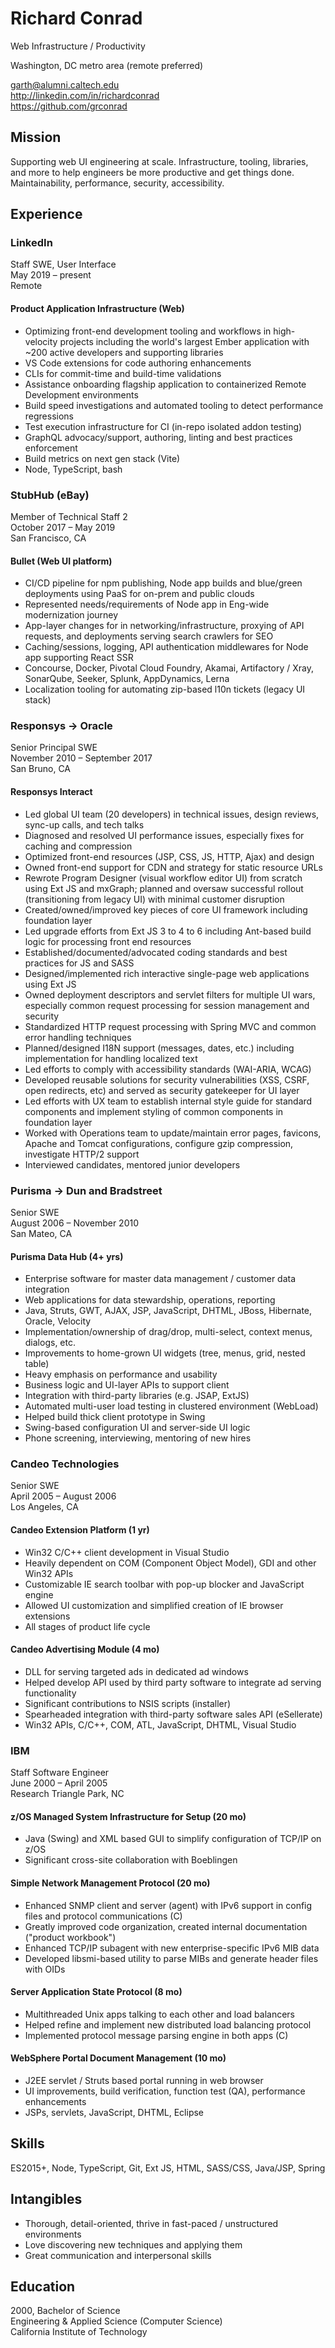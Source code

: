 # Richard Conrad

Web Infrastructure / Productivity

Washington, DC metro area (remote preferred)

<garth@alumni.caltech.edu>  
<http://linkedin.com/in/richardconrad>  
<https://github.com/grconrad>

## Mission

Supporting web UI engineering at scale. Infrastructure, tooling, libraries, and more to help engineers be more productive and get things done. Maintainability, performance, security, accessibility.

## Experience

### LinkedIn

Staff SWE, User Interface  
May 2019 – present  
Remote

#### Product Application Infrastructure (Web)

- Optimizing front-end development tooling and workflows in high-velocity projects including the world's largest Ember application with ~200 active developers and supporting libraries
- VS Code extensions for code authoring enhancements
- CLIs for commit-time and build-time validations
- Assistance onboarding flagship application to containerized Remote Development environments
- Build speed investigations and automated tooling to detect performance regressions
- Test execution infrastructure for CI (in-repo isolated addon testing)
- GraphQL advocacy/support, authoring, linting and best practices enforcement
- Build metrics on next gen stack (Vite)
- Node, TypeScript, bash

### StubHub (eBay)

Member of Technical Staff 2  
October 2017 – May 2019  
San Francisco, CA

#### Bullet (Web UI platform)

- CI/CD pipeline for npm publishing, Node app builds and blue/green deployments using PaaS for on-prem and public clouds
- Represented needs/requirements of Node app in Eng-wide modernization journey
- App-layer changes for in networking/infrastructure, proxying of API requests, and deployments serving search crawlers for SEO
- Caching/sessions, logging, API authentication middlewares for Node app supporting React SSR
- Concourse, Docker, Pivotal Cloud Foundry, Akamai, Artifactory / Xray, SonarQube, Seeker, Splunk, AppDynamics, Lerna
- Localization tooling for automating zip-based l10n tickets (legacy UI stack)

### Responsys → Oracle

Senior Principal SWE  
November 2010 – September 2017  
San Bruno, CA

#### Responsys Interact

- Led global UI team (20 developers) in technical issues, design reviews, sync-up calls, and tech talks
- Diagnosed and resolved UI performance issues, especially fixes for caching and compression
- Optimized front-end resources (JSP, CSS, JS, HTTP, Ajax) and design
- Owned front-end support for CDN and strategy for static resource URLs
- Rewrote Program Designer (visual workflow editor UI) from scratch using Ext JS and mxGraph; planned and oversaw successful rollout (transitioning from legacy UI) with minimal customer disruption
- Created/owned/improved key pieces of core UI framework including foundation layer
- Led upgrade efforts from Ext JS 3 to 4 to 6 including Ant-based build logic for processing front end resources
- Established/documented/advocated coding standards and best practices for JS and SASS
- Designed/implemented rich interactive single-page web applications using Ext JS
- Owned deployment descriptors and servlet filters for multiple UI wars, especially common request processing for session management and security
- Standardized HTTP request processing with Spring MVC and common error handling techniques
- Planned/designed I18N support (messages, dates, etc.) including implementation for handling localized text
- Led efforts to comply with accessibility standards (WAI-ARIA, WCAG)
- Developed reusable solutions for security vulnerabilities (XSS, CSRF, open redirects, etc) and served as security gatekeeper for UI layer
- Led efforts with UX team to establish internal style guide for standard components and implement styling of common components in foundation layer
- Worked with Operations team to update/maintain error pages, favicons, Apache and Tomcat configurations, configure gzip compression, investigate HTTP/2 support
- Interviewed candidates, mentored junior developers

### Purisma → Dun and Bradstreet

Senior SWE  
August 2006 – November 2010  
San Mateo, CA

#### Purisma Data Hub (4+ yrs)

- Enterprise software for master data management / customer data integration
- Web applications for data stewardship, operations, reporting
- Java, Struts, GWT, AJAX, JSP, JavaScript, DHTML, JBoss, Hibernate, Oracle, Velocity
- Implementation/ownership of drag/drop, multi-select, context menus, dialogs, etc.
- Improvements to home-grown UI widgets (tree, menus, grid, nested table)
- Heavy emphasis on performance and usability
- Business logic and UI-layer APIs to support client
- Integration with third-party libraries (e.g. JSAP, ExtJS)
- Automated multi-user load testing in clustered environment (WebLoad)
- Helped build thick client prototype in Swing
- Swing-based configuration UI and server-side UI logic
- Phone screening, interviewing, mentoring of new hires

### Candeo Technologies

Senior SWE  
April 2005 – August 2006  
Los Angeles, CA

#### Candeo Extension Platform (1 yr)

- Win32 C/C++ client development in Visual Studio
- Heavily dependent on COM (Component Object Model), GDI and other Win32 APIs
- Customizable IE search toolbar with pop-up blocker and JavaScript engine
- Allowed UI customization and simplified creation of IE browser extensions
- All stages of product life cycle

#### Candeo Advertising Module (4 mo)

- DLL for serving targeted ads in dedicated ad windows
- Helped develop API used by third party software to integrate ad serving functionality
- Significant contributions to NSIS scripts (installer)
- Spearheaded integration with third-party software sales API (eSellerate)
- Win32 APIs, C/C++, COM, ATL, JavaScript, DHTML, Visual Studio

### IBM

Staff Software Engineer  
June 2000 – April 2005  
Research Triangle Park, NC

#### z/OS Managed System Infrastructure for Setup (20 mo)

- Java (Swing) and XML based GUI to simplify configuration of TCP/IP on z/OS
- Significant cross-site collaboration with Boeblingen

#### Simple Network Management Protocol (20 mo)

- Enhanced SNMP client and server (agent) with IPv6 support in config files and protocol communications (C)
- Greatly improved code organization, created internal documentation ("product workbook")
- Enhanced TCP/IP subagent with new enterprise-specific IPv6 MIB data
- Developed libsmi-based utility to parse MIBs and generate header files with OIDs

#### Server Application State Protocol (8 mo)

- Multithreaded Unix apps talking to each other and load balancers
- Helped refine and implement new distributed load balancing protocol
- Implemented protocol message parsing engine in both apps (C)

#### WebSphere Portal Document Management (10 mo)

- J2EE servlet / Struts based portal running in web browser
- UI improvements, build verification, function test (QA), performance enhancements
- JSPs, servlets, JavaScript, DHTML, Eclipse

## Skills

ES2015+, Node, TypeScript, Git, Ext JS, HTML, SASS/CSS, Java/JSP, Spring

## Intangibles

- Thorough, detail-oriented, thrive in fast-paced / unstructured environments
- Love discovering new techniques and applying them
- Great communication and interpersonal skills

## Education

2000, Bachelor of Science  
Engineering & Applied Science (Computer Science)  
California Institute of Technology
